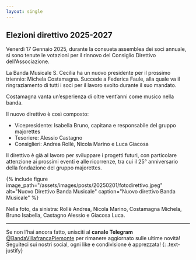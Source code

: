 ```yaml
---
layout: single
---
```


## Elezioni direttivo 2025-2027

Venerdì 17 Gennaio 2025, durante la consueta assemblea dei soci annuale, si sono tenute le votazioni per il rinnovo del Consiglio Direttivo dell'Associazione.

La Banda Musicale S. Cecilia ha un nuovo presidente per il prossimo triennio: Michela Costamagna. Succede a Federica Faule, alla quale va il ringraziamento di tutti i soci per il lavoro svolto durante il suo mandato.

Costamagna vanta un’esperienza di oltre vent’anni come musico nella banda.

Il nuovo direttivo è così composto:
 - Vicepresidente: Isabella Bruno, capitana e responsabile del gruppo majorettes
 - Tesoriere: Alessio Castagno
 - Consiglieri: Andrea Rollè, Nicola Marino e Luca Giacosa

Il direttivo è già al lavoro per sviluppare i progetti futuri, con particolare attenzione ai prossimi eventi e alle ricorrenze, tra cui il 25° anniversario della fondazione del gruppo majorettes.

{% include figure image_path="/assets/images/posts/20250201/fotodirettivo.jpeg" alt="Nuovo Direttivo Banda Musicale" caption="Nuovo direttivo Banda Musicale" %}

Nella foto, da sinistra: Rollè Andrea, Nicola Marino, Costamagna Michela, Bruno Isabella, Castagno Alessio e Giacosa Luca.

---

Se non l'hai ancora fatto, unisciti al **canale Telegram** [@BandaVillafrancaPiemonte](https://t.me/BandaVillafrancaPiemonte) per rimanere aggiornato sulle ultime novità! Seguiteci sui nostri social, ogni like e condivisione è apprezzata!
{: .text-justify}
